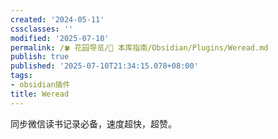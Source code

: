 ```yaml
---
created: '2024-05-11'
cssclasses: ''
modified: '2025-07-10'
permalink: /🍀 花园导览/🧰 本库指南/Obsidian/Plugins/Weread.md
publish: true
published: '2025-07-10T21:34:15.078+08:00'
tags:
- obsidian插件
title: Weread
---
```

同步微信读书记录必备，速度超快，超赞。
